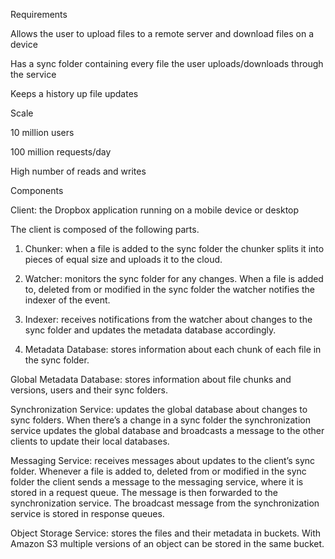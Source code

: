 ﻿Requirements

Allows the user to upload files to a remote server and download files on a device

Has a sync folder containing every file the user uploads/downloads through the service

Keeps a history up file updates

Scale

10 million users

100 million requests/day

High number of reads and writes

Components

Client: the Dropbox application running on a mobile device or desktop

The client is composed of the following parts.

1. Chunker: when a file is added to the sync folder the chunker splits it into pieces of equal size and uploads it to the cloud.

2. Watcher: monitors the sync folder for any changes. When a file is added to, deleted from or modified in the sync folder the watcher notifies the indexer of the event.

3. Indexer: receives notifications from the watcher about changes to the sync folder and updates the metadata database accordingly.

4. Metadata Database: stores information about each chunk of each file in the sync folder.

Global Metadata Database: stores information about file chunks and versions, users and their sync folders.

Synchronization Service: updates the global database about changes to sync folders. When there’s a change in a sync folder the synchronization service updates the global database and broadcasts a message to the other clients to update their local databases.

Messaging Service: receives messages about updates to the client’s sync folder. Whenever a file is added to, deleted from or modified in the sync folder the client sends a message to the messaging service, where it is stored in a request queue. The message is  then forwarded to the synchronization service. The broadcast message from the synchronization service is stored in response queues.

Object Storage Service: stores the files and their metadata in buckets. With Amazon S3 multiple versions of an object can be stored in the same bucket.









